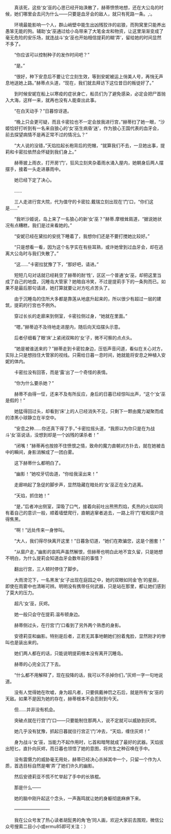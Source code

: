 　　真该死，这些‘女’巫的心思已经开始涣散了，赫蒂愤愤地想，还在大公岛的时候，她们哪里会去问为什么——只要是血牙会的敌人，就只有死路一条。,:。

　　环境最能影响一个人，群山峭壁中能生出凶残狡诈的岩狼，而狗窝里只能养出愚笨无能的狗。辅助‘女’巫通过给小岛带来了大笔金龙和物资，让这里渐渐变成了毫无危险的安乐场，就连战斗‘女’巫也开始相信提莉的糊‘弄’，留给她的时间显然不多了。

　　“你应该可以控制种子的发作时间吧？”

　　“是。”

　　“很好，种下安息后不要让它立刻生效，等到安妮被运上俏美人号，再悄无声息地送她上路。”赫蒂点头道，“现在，我们就去拜访下这位昔日的叛徒好了。”

　　到时候安妮在船上以寒疫的症状身亡，船员们为了避免感染，必定会把尸首抛入大海，这样一来，就再也没有人能查出此事。

　　“在白天动手？”日暮惊讶道。

　　“晚上只会更可疑，而且卡密拉也不一定会放我进行宫，”赫蒂扫了她一眼，“沙姬恰好打听到有一名来自狼心的‘女’巫生病昏‘迷’，作为狼心王国代表的血牙会，前去探望病情不是再正常不过的情况么？”

　　“大人说的没错，”天焰拉起长袍背后的兜帽，“就算我们不去，一旦她出事，提莉和卡密拉依然会怀疑到我们身上。”

　　赫蒂披上雨衣，打开房‘门’，狂风立刻夹杂着雨水涌入屋内，她朝身后两人摆摆手，接着一头走进暴雨中。

　　她已经下定了决心。

　　……

　　三人走进行宫大院，代为值守的卡密拉.戴瑞立刻出现在‘门’口，“你们这是……”

　　“我听沙姬说，岛上来了一名狼心的新‘女’巫？”赫蒂.摩根耸肩道，“据说她状况有点糟糕，我们是过来看她的。”

　　“安妮已经在黛拉的安抚下睡着了，我想你们还是不要打搅她比较好。”

　　“只是想看一看，因为这个名字实在有些耳熟，或许她曾到过血牙会，却在逃离大公岛时与我们失散了。”

　　“这……”卡密拉犹豫了下，“那好吧，请进。”

　　短短几句对话就已经耗空了赫蒂的耐‘性’，区区一个普通‘女’巫，却把这里当成了自己的地盘，沉睡岛大管家？她暗自冷笑，不过是提莉手下的一条狗而已。如果不是最后那句请进，她打算就要让对方吃点苦头了。

　　由于沉睡岛的住所大多都是靠莲从地底升起来的，所以很少有超过一层的建筑，提莉的行宫也不例外。

　　穿过长长的走廊来到侧室，卡密拉侧过身，“她就在里面。”

　　“嗯，”赫蒂迫不及待地走进屋内，随后向天焰摆头示意。

　　后者仔细看了眼‘床’上紧闭双眸的‘女’子，微不可察的点点头。

　　“她是被谁送来的？”赫蒂走到卡密拉身边，压低声音问道，看似在关心对方，实际上只是想挡住大管家的视线。只需给日暮一息时间，她就能将安息之种植入安妮的体内。

　　卡密拉没有回答，而是‘露’出了一个奇怪的表情。

　　“你为什么要杀她？”

　　赫蒂不由得一怔，还来不及有所反应，身后的日暮已经惊叫出声，“这个‘女’巫是假的！”

　　她猛得回过头，却看到‘床’上的人已经消失不见，只剩下一颗由魔力凝聚而成的漆黑小球静立在半空中。

　　“安息之种……你还真下得了手，”卡密拉摇头道，“我原以为你只是在为战斗‘女’巫说话，没想到却是一个凶残的谋杀者！”

　　“闭嘴！”赫蒂再也按捺不住愤恨之情，致命的魔力直朝对方扑去，就在她被击中的瞬间，身影消解成了一团白雾。

　　这下赫蒂什么都明白了。

　　“幽影！”她咬牙切齿道，“你给我滚出来！”

　　走廊响起了急促的脚步声，显然隐藏在暗处的‘女’巫正在全力逃离。

　　“天焰，抓住她！”

　　“是，”后者冲出侧室，深吸了口气，接着向前吐出熊熊烈焰，炙热的火焰如同有着自己的意识一般，顺着墙壁爬行，直朝逃窜者追去，一路上将‘门’框和窗户烧得焦黑。

　　“啊！”远处传来一身惨叫。

　　“大人，我们得尽快离开这里！”日暮急切道，“她们在欺骗您，这是个圈套！”

　　“从窗户走，”幽影的哀鸣声虽然解恨，但赫蒂也明白此地不宜久留，只是她想不明白，为什么提莉会知道血牙会数年前的事情？

　　翻出行宫，三人顿时停住了脚步。

　　大雨滂沱下，一名黑发‘女’子出现在庭园之中，她的双眼如同金‘色’的星辰，即使在雨雾中也清晰可辨。明明没有携带任何武器，只是站在那里，都让她们感到了莫大的压力。

　　超凡‘女’巫，灰烬。

　　她一般只会守在提莉.温布顿身边。

　　赫蒂侧过头，在行宫‘门’口看到了另外两个熟悉的身影。

　　安德莉亚和幽影。特别是后者，正若无其事地朝她们扮着鬼脸，显然刚才的惨叫也是装出来的。

　　她们两人都在的话，只能说明提莉根本没有离开沉睡岛。

　　赫蒂的心完全沉了下去。

　　“什么都不用解释了，现在投降的话，我可以不杀掉你们，”灰烬一字一句地说道。

　　没有人觉得她在吹嘘，身为超凡者，只要佩戴神罚之石后，就是所有‘女’巫的天敌。如果不是因为她的存在，赫蒂根本不会忍耐到今天。

　　但……并非没有机会。

　　突破点就在行宫‘门’口——只要能制住那两人，说不定就可以威胁到灰烬。

　　她几乎没有犹豫，抓起日暮就往行宫正‘门’冲去，“天焰，缠住灰烬！”

　　身为战斗‘女’巫，当能力不起作用时，匕首和暗弩就成了最好的武器。天焰拔出短匕，直扑向灰烬，而日暮也领悟了她的意图，将共生之种召唤在手中。

　　没有震慑力的威胁毫无用处，赫蒂已经决心杀掉其中一个，只留一个作为人质，首选目标自然是嘲‘弄’了她们许久的幽影。

　　然后安德莉亚不慌不忙举起了手中的长铁棍。

　　那是什么——

　　她的脑中刚升起这个念头，一声轰鸣就让她的身躯彻底麻痹下来。

　　————————

　　我在公众号发了热心读者胡髭男的角‘色’同人画，欢迎大家前去围观，微信公众号搜索二目小小或ermu85即可关注：）
